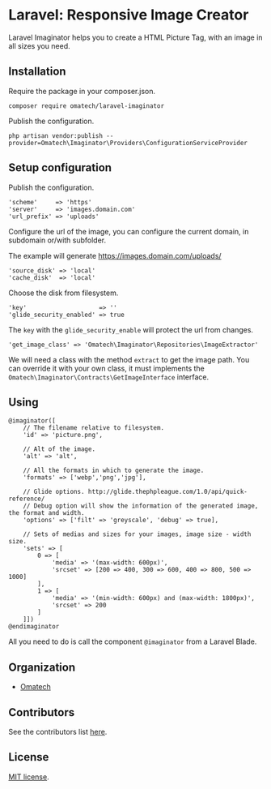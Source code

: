 # Laravel: Responsive Image Creator

Laravel Imaginator helps you to create a HTML Picture Tag, with an image in all sizes you need.

## Installation

Require the package in your composer.json.

```
composer require omatech/laravel-imaginator
```

Publish the configuration.

```
php artisan vendor:publish --provider=Omatech\Imaginator\Providers\ConfigurationServiceProvider
```

## Setup configuration

Publish the configuration.

```
'scheme'     => 'https' 
'server'     => 'images.domain.com'
'url_prefix' => 'uploads'
```

Configure the url of the image, you can configure the current domain, in subdomain or/with subfolder.

The example will generate https://images.domain.com/uploads/

```
'source_disk' => 'local'
'cache_disk'  => 'local'
```

Choose the disk from filesystem.

```
'key'                    => ''
'glide_security_enabled' => true
```

The `key` with the `glide_security_enable` will protect the url from changes.

```
'get_image_class' => 'Omatech\Imaginator\Repositories\ImageExtractor'
```

We will need a class with the method `extract` to get the image path. You can override it with your own class, it must implements the `Omatech\Imaginator\Contracts\GetImageInterface` interface.

## Using

```
@imaginator([
    // The filename relative to filesystem.
    'id' => 'picture.png',

    // Alt of the image.
    'alt' => 'alt',

    // All the formats in which to generate the image.
    'formats' => ['webp','png','jpg'],

    // Glide options. http://glide.thephpleague.com/1.0/api/quick-reference/
    // Debug option will show the information of the generated image, the format and width.
    'options' => ['filt' => 'greyscale', 'debug' => true],

    // Sets of medias and sizes for your images, image size - width size.
    'sets' => [
        0 => [
            'media' => '(max-width: 600px)',
            'srcset' => [200 => 400, 300 => 600, 400 => 800, 500 => 1000]
        ],
        1 => [
            'media' => '(min-width: 600px) and (max-width: 1800px)',
            'srcset' => 200
        ]
    ]])
@endimaginator
```

All you need to do is call the component `@imaginator` from a Laravel Blade.

## Organization

* [Omatech](https://www.omatech.com)

## Contributors

See the contributors list [here](https://github.com/omatech/laravel-imaginator/graphs/contributors).

## License
[MIT license](http://opensource.org/licenses/MIT).
